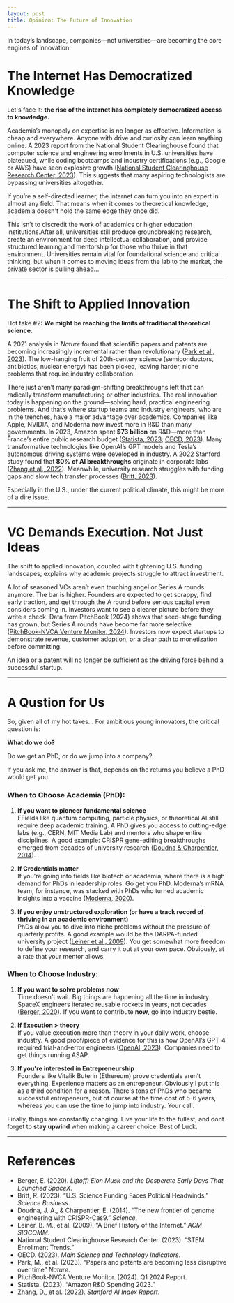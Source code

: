 ```yaml
---
layout: post
title: Opinion: The Future of Innovation
---
```


In today’s landscape, companies—not universities—are becoming the core engines of innovation.

# The Internet Has Democratized Knowledge 

Let's face it: **the rise of the internet has completely democratized access to knowledge.**

Academia’s monopoly on expertise is no longer as effective. Information is cheap and everywhere. Anyone with drive and curiosity can learn anything online. A 2023 report from the National Student Clearinghouse found that computer science and engineering enrollments in U.S. universities have plateaued, while coding bootcamps and industry certifications (e.g., Google or AWS) have seen explosive growth ([National Student Clearinghouse Research Center, 2023](https://nscresearchcenter.org)). This suggests that many aspiring technologists are bypassing universities altogether.  

If you’re a self-directed learner, the internet can turn you into an expert in almost any field. That means when it comes to theoretical knowledge, academia doesn't hold the same edge they once did. 

This isn’t to discredit the work of academics or higher education institutions.After all, universities still produce groundbreaking research, create an environment for deep intellectual collaboration, and provide structured learning and mentorship for those who thrive in that environment. Universities remain vital for foundational science and critical thinking, but when it comes to moving ideas from the lab to the market, the private sector is pulling ahead...


---


# The Shift to Applied Innovation

Hot take #2: **We might be reaching the limits of traditional theoretical science.**

A 2021 analysis in *Nature* found that scientific papers and patents are becoming increasingly incremental rather than revolutionary ([Park et al., 2023](https://doi.org/10.1038/s41586-023-06106-4)). The low-hanging fruit of 20th-century science (semiconductors, antibiotics, nuclear energy) has been picked, leaving harder, niche problems that require industry collaboration. 

There just aren’t many paradigm-shifting breakthroughs left that can radically transform manufacturing or other industries. The real innovation today is happening on the ground—solving hard, practical engineering problems. And that’s where startup teams and industry engineers, who are in the trenches, have a major advantage over academics. Companies like Apple, NVIDIA, and Moderna now invest more in R&D than many governments. In 2023, Amazon spent **$73 billion** on R&D—more than France’s entire public research budget ([Statista, 2023](https://statista.com); [OECD, 2023](https://oecd.org)). Many transformative technologies like OpenAI’s GPT models and Tesla’s autonomous driving systems were developed in industry. A 2022 Stanford study found that **80% of AI breakthroughs** originate in corporate labs ([Zhang et al., 2022](https://aiindex.stanford.edu)). Meanwhile, university research struggles with funding gaps and slow tech transfer processes ([Britt, 2023](https://sciencebusiness.net)).  
 
Especially in the U.S., under the current political climate, this might be more of a dire issue.

---

# VC Demands Execution. Not Just Ideas

The shift to applied innovation, coupled with tightening U.S. funding landscapes, explains why academic projects struggle to attract investment. 

A lot of seasoned VCs aren’t even touching angel or Series A rounds anymore. The bar is higher. Founders are expected to get scrappy, find early traction, and get through the A round before serious capital even considers coming in. Investors want to see a clearer picture before they write a check. Data from PitchBook (2024) shows that seed-stage funding has grown, but Series A rounds have become far more selective ([PitchBook-NVCA Venture Monitor, 2024](https://pitchbook.com)).   Investors now expect startups to demonstrate revenue, customer adoption, or a clear path to monetization before committing. 

An idea or a patent will no longer be sufficient as the driving force behind a successful startup.


---

# A Qustion for Us

So, given all of my hot takes... For ambitious young innovators, the critical question is: 

**What do we do?**  

Do we get an PhD, or do we jump into a company?

If you ask me, the answer is that, depends on the returns you believe a PhD would get you.

### When to Choose Academia (PhD):  
1. **If you want to pioneer fundamental science**  
   FFields like quantum computing, particle physics, or theoretical AI still require deep academic training. A PhD gives you access to cutting-edge labs (e.g., CERN, MIT Media Lab) and mentors who shape entire disciplines. A good example: CRISPR gene-editing breakthroughs emerged from decades of university research ([Doudna & Charpentier, 2014](https://doi.org/10.1126/science.1258096)).  


2. **If Credentials matter**  
   If you're going into fields like biotech or academia, where there is a high demand for PhDs in leadership roles. Go get you PhD. Moderna’s mRNA team, for instance, was stacked with PhDs who turned academic insights into a vaccine ([Moderna, 2020](https://modernatx.com)). 


3. **If you enjoy unstructured exploration (or have a track record of thriving in an academic environment)**  
   PhDs allow you to dive into niche problems without the pressure of quarterly profits. A good example would be the DARPA-funded university project ([Leiner et al., 2009](https://doi.org/10.1145/1629607.1629613)). You get somewhat more freedom to define your research, and carry it out at your own pace. Obviously, at a rate that your mentor allows.


### When to Choose Industry:  
1. **If you want to solve problems *now***  
   Time doesn't wait. Big things are happening all the time in industry. SpaceX engineers iterated reusable rockets in years, not decades ([Berger, 2020](https://www.amazon.com/Liftoff-Elon-Musk-Desperate-Launched/dp/0062979973)). If you want to contribute **now**, go into industry bestie.

2. **If Execution > theory**  
   If you value execution more than theory in your daily work, choose industry. A good proof/piece of evidence for this is how OpenAI’s GPT-4 required trial-and-error engineers ([OpenAI, 2023](https://openai.com)). Companies need to get things running ASAP.


3. **If you're interested in Entrepreneurship**  
   Founders like Vitalik Buterin (Ethereum) prove credentials aren’t everything.  Experience matters as an entrepeneur. Obviously I put this as a third condition for a reason. There's tons of PhDs who became successful entrepeneurs, but of course at the time cost of 5-6 years, whereas you can use the time to jump into industry. Your call.


Finally, things are constantly changing. Live your life to the fullest, and dont forget to **stay upwind** when making a career choice. Best of Luck.

--- 

# References  
- Berger, E. (2020). *Liftoff: Elon Musk and the Desperate Early Days That Launched SpaceX*.  
- Britt, R. (2023). “U.S. Science Funding Faces Political Headwinds.” *Science Business*.  
- Doudna, J. A., & Charpentier, E. (2014). “The new frontier of genome engineering with CRISPR-Cas9.” *Science*.  
- Leiner, B. M., et al. (2009). “A Brief History of the Internet.” *ACM SIGCOMM*.  
- National Student Clearinghouse Research Center. (2023). “STEM Enrollment Trends.”  
- OECD. (2023). *Main Science and Technology Indicators*.  
- Park, M., et al. (2023). “Papers and patents are becoming less disruptive over time” *Nature*.  
- PitchBook-NVCA Venture Monitor. (2024). Q1 2024 Report.  
- Statista. (2023). “Amazon R&D Spending 2023.”  
- Zhang, D., et al. (2022). *Stanford AI Index Report*.  